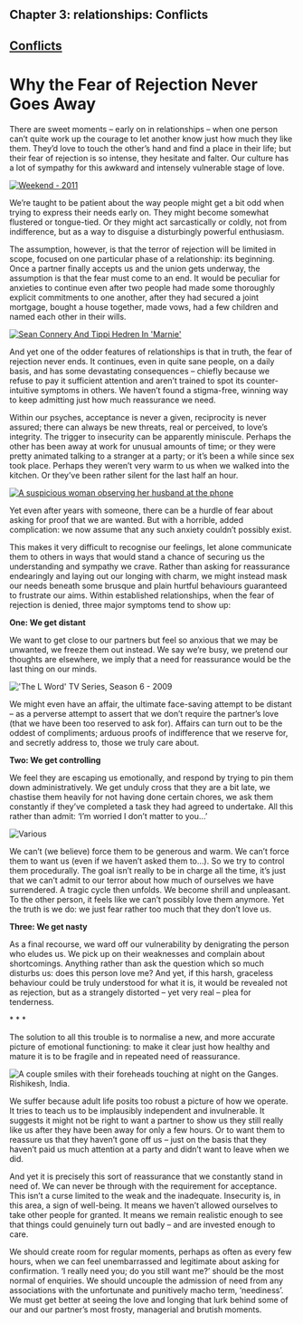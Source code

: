 Chapter  3: relationships: Conflicts
-----------------------------------

[Conflicts](../category/relationships/conflicts/index.html)
-----------------------------------------------------------

Why the Fear of Rejection Never Goes Away
=========================================

There are sweet moments – early on in relationships – when one person can’t quite work up the courage to let another know just how much they like them. They’d love to touch the other’s hand and find a place in their life; but their fear of rejection is so intense, they hesitate and falter. Our culture has a lot of sympathy for this awkward and intensely vulnerable stage of love.

[![Weekend - 2011](http://i0.wp.com/www.thebookoflife.org/wp-content/uploads/2014/09/weekend2.jpg?resize=635%2C405)](http://i0.wp.com/www.thebookoflife.org/wp-content/uploads/2014/09/weekend2.jpg)

We’re taught to be patient about the way people might get a bit odd when trying to express their needs early on. They might become somewhat flustered or tongue-tied. Or they might act sarcastically or coldly, not from indifference, but as a way to disguise a disturbingly powerful enthusiasm.

<span class="s1">The assumption, however, is that the terror of rejection will be limited in scope, focused on one particular phase of a relationship: its beginning. Once a partner finally accepts us and the union gets underway, the assumption is that the fear must come to an end. It would be peculiar for anxieties to continue even after two people had made some thoroughly explicit commitments to one another, after they had secured a joint mortgage, bought a house together, made vows, had a few children and named each other in their wills.</span>

[![Sean Connery And Tippi Hedren In 'Marnie'](http://i1.wp.com/www.thebookoflife.org/wp-content/uploads/2014/09/sean.jpg?resize=635%2C415)](http://i0.wp.com/www.thebookoflife.org/wp-content/uploads/2014/09/sean.jpg)

And yet one of the odder features of relationships is that in truth, the fear of rejection never ends. It continues, even in quite sane people, on a daily basis, and has some devastating consequences – chiefly because we refuse to pay it sufficient attention and aren’t trained to spot its counter-intuitive symptoms in others. We haven’t found a stigma-free, winning way to keep admitting just how much reassurance we need.

<span class="s1">Within our psyches, acceptance is never a given, reciprocity is never assured; there can always be new threats, real or perceived, to love’s integrity. The trigger to insecurity can be apparently miniscule. Perhaps the other has been away at work for unusual amounts of time; or they were pretty animated talking to a stranger at a party; or it’s been a while since sex took place. Perhaps they weren’t very warm to us when we walked into the kitchen. Or they’ve been rather silent for the last half an hour.</span>

[![A suspicious woman observing her husband at the phone](http://i0.wp.com/www.thebookoflife.org/wp-content/uploads/2014/09/phone.jpg?resize=635%2C443)](http://i0.wp.com/www.thebookoflife.org/wp-content/uploads/2014/09/phone.jpg)

Yet even after years with someone, there can be a hurdle of fear about asking for proof that we are wanted. But with a horrible, added complication: we now assume that any such anxiety couldn’t possibly exist.

<span class="s1">This makes it very difficult to recognise our feelings, let alone communicate them to others in ways that would stand a chance of securing us the understanding and sympathy we crave. Rather than asking for reassurance endearingly and laying out our longing with charm, we might instead mask our needs beneath some brusque and plain hurtful behaviours guaranteed to frustrate our aims. Within established relationships, when the fear of rejection is denied, three major symptoms tend to show up:</span>

**<span class="s1">One: We get distant</span>**

<span class="s1">We want to get close to our partners but feel so anxious that we may be unwanted, we freeze them out instead. We say we’re busy, we pretend our thoughts are elsewhere, we imply that a need for reassurance would be the last thing on our minds.</span>

!['The L Word' TV Series, Season 6 - 2009](http://i2.wp.com/www.thebookoflife.org/wp-content/uploads/2014/09/alice.jpg)

<span class="s1">We might even have an affair, the ultimate face-saving attempt to be distant – as a perverse attempt to assert that we don’t require the partner’s love (that we have been too reserved to ask for). Affairs can turn out to be the oddest of compliments; arduous proofs of indifference that we reserve for, and secretly address to, those we truly care about.</span>

**<span class="s1">Two: We get controlling</span>**

<span class="s1">We feel they are escaping us emotionally, and respond by trying to pin them down administratively. We get unduly cross that they are a bit late, we chastise them heavily for not having done certain chores, we ask them constantly if they’ve completed a task they had agreed to undertake. All this rather than admit: ‘I’m worried I don’t matter to you…’</span>

![Various](http://i2.wp.com/www.thebookoflife.org/wp-content/uploads/2014/09/angry2.jpg)

<span class="s1">We can’t (we believe) force them to be generous and warm. We can’t force them to want us (even if we haven’t asked them to…). So we try to control them procedurally. The goal isn’t really to be in charge all the time, it’s just that we can’t admit to our terror about how much of ourselves we have surrendered. A tragic cycle then unfolds. We become shrill and unpleasant. To the other person, it feels like we can’t possibly love them anymore. Yet the truth is we do: we just fear rather too much that they don’t love us.</span>

**Three: We get nasty**

<span class="s1">As a final recourse, we ward off our vulnerability by denigrating the person who eludes us. We pick up on their weaknesses and complain about shortcomings. Anything rather than ask the question which so much disturbs us: does this person love me? And yet, if this harsh, graceless behaviour could be truly understood for what it is, it would be revealed not as rejection, but as a strangely distorted – yet very real – plea for tenderness.</span>

<span class="s1">\* \* \*</span>

<span class="s1">The solution to all this trouble is to normalise a new, and more accurate picture of emotional functioning: to make it clear just how healthy and mature it is to be fragile and in repeated need of reassurance.</span>

![A couple smiles with their foreheads touching at night on the Ganges. Rishikesh, India.](http://i0.wp.com/www.thebookoflife.org/wp-content/uploads/2014/09/ganges.jpg)

We suffer because adult life posits too robust a picture of how we operate. It tries to teach us to be implausibly independent and invulnerable. It suggests it might not be right to want a partner to show us they still really like us after they have been away for only a few hours. Or to want them to reassure us that they haven’t gone off us – just on the basis that they haven’t paid us much attention at a party and didn’t want to leave when we did.

And yet it is precisely this sort of reassurance that we constantly stand in need of. We can never be through with the requirement for acceptance. This isn’t a curse limited to the weak and the inadequate. Insecurity is, in this area, a sign of well-being. It means we haven’t allowed ourselves to take other people for granted. It means we remain realistic enough to see that things could genuinely turn out badly – and are invested enough to care.

<span class="s1">We should create room for regular moments, perhaps as often as every few hours, when we can feel unembarrassed and legitimate about asking for confirmation. ‘I really need you; do you still want me?’ should be the most normal of enquiries. We should uncouple the admission of need from any associations with the unfortunate and punitively macho term, ‘neediness’. We must get better at seeing the love and longing that lurk behind some of our and our partner’s most frosty, managerial and brutish moments.</span>

